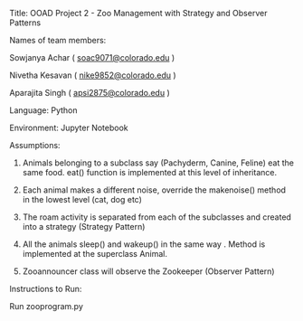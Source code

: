 Title: OOAD Project 2 - Zoo Management with Strategy and Observer Patterns

Names of team members:

Sowjanya Achar ( soac9071@colorado.edu )

Nivetha Kesavan ( nike9852@colorado.edu )

Aparajita Singh ( apsi2875@colorado.edu )

Language: Python

Environment: Jupyter Notebook

Assumptions:

1. Animals belonging to a subclass say (Pachyderm, Canine, Feline) eat the same food. eat() function is implemented at this level of inheritance.

2. Each animal makes a different noise, override the makenoise() method in the lowest level (cat, dog etc)
 
3. The roam activity is separated from each of the subclasses and created into a strategy (Strategy Pattern)

4. All the animals sleep() and wakeup() in the same way . Method is implemented at the superclass Animal.

5. Zooannouncer class will observe the Zookeeper (Observer Pattern)

Instructions to Run:

Run zooprogram.py
